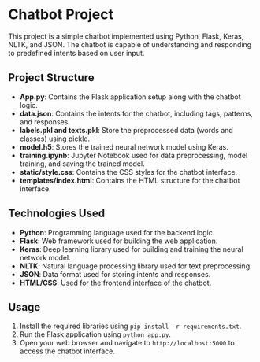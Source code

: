 # Chatbot Project

This project is a simple chatbot implemented using Python, Flask, Keras, NLTK, and JSON. The chatbot is capable of understanding and responding to predefined intents based on user input.

## Project Structure

- **App.py**: Contains the Flask application setup along with the chatbot logic.
- **data.json**: Contains the intents for the chatbot, including tags, patterns, and responses.
- **labels.pkl and texts.pkl**: Store the preprocessed data (words and classes) using pickle.
- **model.h5**: Stores the trained neural network model using Keras.
- **training.ipynb**: Jupyter Notebook used for data preprocessing, model training, and saving the trained model.
- **static/style.css**: Contains the CSS styles for the chatbot interface.
- **templates/index.html**: Contains the HTML structure for the chatbot interface.

## Technologies Used

- **Python**: Programming language used for the backend logic.
- **Flask**: Web framework used for building the web application.
- **Keras**: Deep learning library used for building and training the neural network model.
- **NLTK**: Natural language processing library used for text preprocessing.
- **JSON**: Data format used for storing intents and responses.
- **HTML/CSS**: Used for the frontend interface of the chatbot.

## Usage

1. Install the required libraries using `pip install -r requirements.txt`.
2. Run the Flask application using `python app.py`.
3. Open your web browser and navigate to `http://localhost:5000` to access the chatbot interface.
